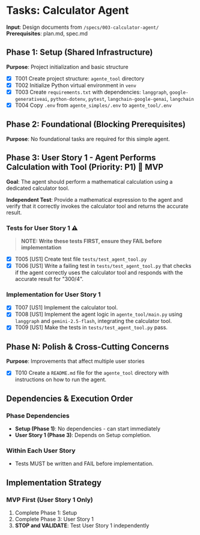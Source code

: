 # Tasks: Calculator Agent

**Input**: Design documents from `/specs/003-calculator-agent/`
**Prerequisites**: plan.md, spec.md

## Phase 1: Setup (Shared Infrastructure)

**Purpose**: Project initialization and basic structure

- [X] T001 Create project structure: `agente_tool` directory
- [X] T002 Initialize Python virtual environment in `venv`
- [X] T003 Create `requirements.txt` with dependencies: `langgraph`, `google-generativeai`, `python-dotenv`, `pytest`, `langchain-google-genai`, `langchain`
- [X] T004 Copy `.env` from `agente_simples/.env` to `agente_tool/.env`

## Phase 2: Foundational (Blocking Prerequisites)

**Purpose**: No foundational tasks are required for this simple agent.

## Phase 3: User Story 1 - Agent Performs Calculation with Tool (Priority: P1) 🎯 MVP

**Goal**: The agent should perform a mathematical calculation using a dedicated calculator tool.

**Independent Test**: Provide a mathematical expression to the agent and verify that it correctly invokes the calculator tool and returns the accurate result.

### Tests for User Story 1 ⚠️

> **NOTE: Write these tests FIRST, ensure they FAIL before implementation**

- [X] T005 [US1] Create test file `tests/test_agent_tool.py`
- [X] T006 [US1] Write a failing test in `tests/test_agent_tool.py` that checks if the agent correctly uses the calculator tool and responds with the accurate result for "300/4".

### Implementation for User Story 1

- [X] T007 [US1] Implement the calculator tool.
- [X] T008 [US1] Implement the agent logic in `agente_tool/main.py` using `langgraph` and `gemini-2.5-flash`, integrating the calculator tool.
- [X] T009 [US1] Make the tests in `tests/test_agent_tool.py` pass.

## Phase N: Polish & Cross-Cutting Concerns

**Purpose**: Improvements that affect multiple user stories

- [X] T010 Create a `README.md` file for the `agente_tool` directory with instructions on how to run the agent.

## Dependencies & Execution Order

### Phase Dependencies

- **Setup (Phase 1)**: No dependencies - can start immediately
- **User Story 1 (Phase 3)**: Depends on Setup completion.

### Within Each User Story

- Tests MUST be written and FAIL before implementation.

## Implementation Strategy

### MVP First (User Story 1 Only)

1.  Complete Phase 1: Setup
2.  Complete Phase 3: User Story 1
3.  **STOP and VALIDATE**: Test User Story 1 independently
